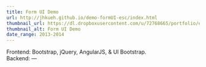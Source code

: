 ```yaml
---
title: Form UI Demo
url: http://jhkueh.github.io/demo-formUI-esc/index.html
thumbnail_url: https://dl.dropboxusercontent.com/u/72768665/portfolio/esc_thumbnail.jpg
thumbnail_alt: Form UI Demo
date_range: 2013-2014
---
```


Frontend: Bootstrap, jQuery, AngularJS, & UI Bootstrap.  
Backend: —